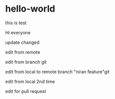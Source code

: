 # hello-world
this is test

Hi everyone

update changed

edit from remote

edit from branch git

edit from local to remote branch "niran feature"git 

edit from local 2nd time

edit for pull request